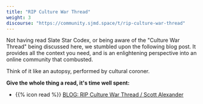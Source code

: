 ```yaml
---
title: "RIP Culture War Thread"
weight: 3
discourse: "https://community.sjmd.space/t/rip-culture-war-thread"
---
```


Not having read Slate Star Codex, or being aware of the "Culture War Thread" being discussed here, we stumbled upon the following blog post. It provides all the context you need, and is an enlightening perspective into an online community that combusted.

Think of it like an autopsy, performed by cultural coroner.

**Give the whole thing a read, it's time well spent:**

- {{% icon read %}} [BLOG: RIP Culture War Thread / Scott Alexander](https://slatestarcodex.com/2019/02/22/rip-culture-war-thread/)
